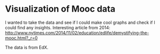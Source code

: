 # Visualization of Mooc data

I wanted to take the data and see if I could make cool graphs
and check if I could find any insights. Interesting article from 2014: http://www.nytimes.com/2014/11/02/education/edlife/demystifying-the-mooc.html?_r=0

The data is from EdX.
